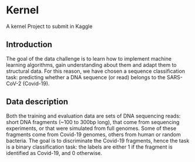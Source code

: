 # Kernel
A kernel Project to submit in Kaggle
## Introduction

The goal of the data challenge is to learn how to implement machine learning algorithms, gain understanding about them and adapt them to structural data.
For this reason, we have chosen a sequence classification task: predicting whether a DNA sequence (or read) belongs to the SARS-CoV-2 (Covid-19).

## Data description

Both the training and evaluation data are sets of DNA sequencing reads: short DNA fragments (~100 to 300bp long), that come from sequencing experiments, or that were simulated from full genomes. Some of these fragments come from Covid-19 genomes, others from human or random bacteria. 
The goal is to discriminate the Covid-19 fragments, hence the task is a binary classification task: the labels are either 1 if the fragment is identified as Covid-19, and 0 otherwise.
